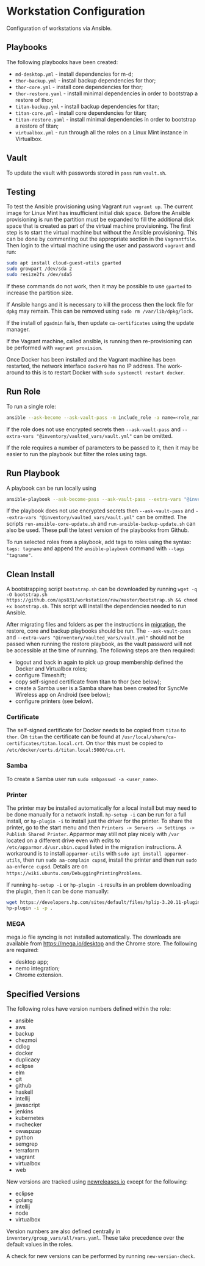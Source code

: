 # Workstation Configuration

Configuration of workstations via Ansible.

## Playbooks

The following playbooks have been created:

-   `md-desktop.yml` - install dependencies for m-d;
-   `thor-backup.yml` - install backup dependencies for thor;
-   `thor-core.yml` - install core dependencies for thor;
-   `thor-restore.yaml` - install minimal dependencies in order to bootstrap a restore of thor;
-   `titan-backup.yml` - install backup dependencies for titan;
-   `titan-core.yml` - install core dependencies for titan;
-   `titan-restore.yaml` - install minimal dependencies in order to bootstrap a restore of titan;
-   `virtualbox.yml` - run through all the roles on a Linux Mint instance in Virtualbox.

## Vault

To update the vault with passwords stored in `pass` run `vault.sh`.

## Testing

To test the Ansible provisioning using Vagrant run `vagrant up`. The current image for Linux Mint has insufficient initial disk space. Before the Ansible provisioning is run the partition must be expanded to fill the additional disk space that is created as part of the virtual machine provisioning. The first step is to start the virtual machine but without the Ansible provisioning. This can be done by commenting out the appropriate section in the `Vagrantfile`. Then login to the virtual machine using the user and password `vagrant` and run:

```bash
sudo apt install cloud-guest-utils gparted
sudo growpart /dev/sda 2
sudo resize2fs /dev/sda5
```

If these commands do not work, then it may be possible to use `gparted` to increase the partition size.

If Ansible hangs and it is necessary to kill the process then the lock file for `dpkg` may remain. This can be removed using `sudo rm /var/lib/dpkg/lock`.

If the install of `pgadmin` fails, then update `ca-certificates` using the update manager.

If the Vagrant machine, called ansible, is running then re-provisioning can be performed with `vagrant provision`.

Once Docker has been installed and the Vagrant machine has been restarted, the network interface `docker0` has no IP address. The work-around to this is to restart Docker with `sudo systemctl restart docker`.

## Run Role

To run a single role:

```bash
ansible --ask-become --ask-vault-pass -m include_role -a name=<role_name> --extra-vars "<variable_name1>=<variable_value1> <variable_name2>=<variable_value2>" --extra-vars "@inventory/vaulted_vars/vault.yml" <host_name>
```

If the role does not use encrypted secrets then `--ask-vault-pass` and `--extra-vars "@inventory/vaulted_vars/vault.yml"` can be omitted.

If the role requires a number of parameters to be passed to it, then it may be easier to run the playbook but filter the roles using tags.

## Run Playbook

A playbook can be run locally using

```bash
ansible-playbook --ask-become-pass --ask-vault-pass --extra-vars "@inventory/vaulted_vars/vault.yml" playbooks/<name>.yml
```

If the playbook does not use encrypted secrets then `--ask-vault-pass` and `--extra-vars "@inventory/vaulted_vars/vault.yml"` can be omitted. The scripts `run-ansible-core-update.sh` and `run-ansible-backup-update.sh` can also be used. These pull the latest version of the playbooks from Github.

To run selected roles from a playbook, add tags to roles using the syntax: `tags: tagname` and append the `ansible-playbook` command with `--tags "tagname"`.

## Clean Install

A bootstrapping script `bootstrap.sh` can be downloaded by running `wget -q -O bootstrap.sh https://github.com/aps831/workstation/raw/master/bootstrap.sh && chmod +x bootstrap.sh`. This script will install the dependencies needed to run Ansible.

After migrating files and folders as per the instructions in [migration](MIGRATION.md), the restore, core and backup playbooks should be run. The `--ask-vault-pass` and `--extra-vars "@inventory/vaulted_vars/vault.yml"` should not be passed when running the restore playbook, as the vault password will not be accessible at the time of running. The following steps are then required:

-   logout and back in again to pick up group membership defined the Docker and Virtualbox roles;
-   configure Timeshift;
-   copy self-signed certificate from titan to thor (see below);
-   create a Samba user is a Samba share has been created for SyncMe Wireless app on Android (see below);
-   configure printers (see below).

### Certificate

The self-signed certificate for Docker needs to be copied from `titan` to `thor`. On `titan` the certificate can be found at `/usr/local/share/ca-certificates/titan.local.crt`. On `thor` this must be copied to `/etc/docker/certs.d/titan.local:5000/ca.crt`.

### Samba

To create a Samba user run `sudo smbpasswd -a <user_name>`.

### Printer

The printer may be installed automatically for a local install but may need to be done manually for a network install. `hp-setup -i` can be run for a full install, or `hp-plugin -i` to install just the driver for the printer. To share the printer, go to the start menu and then `Printers -> Servers -> Settings -> Publish Shared Printer`. Apparmor may still not play nicely with `/var` located on a different drive even with edits to `/etc/apparmor.d/usr.sbin.cupsd` listed in the migration instructions. A workaround is to install `apparmor-utils` with `sudo apt install apparmor-utils`, then run `sudo aa-complain cupsd`, install the printer and then run `sudo aa-enforce cupsd`. Details are on `https://wiki.ubuntu.com/DebuggingPrintingProblems`.

If running `hp-setup -i` or `hp-plugin -i` results in an problem downloading the plugin, then it can be done manually:

```bash
wget https://developers.hp.com/sites/default/files/hplip-3.20.11-plugin.run
hp-plugin -i -p .
```

### MEGA

mega.io file syncing is not installed automatically. The downloads are available from https://mega.io/desktop and the Chrome store. The following are required:

-   desktop app;
-   nemo integration;
-   Chrome extension.

## Specified Versions

The following roles have version numbers defined within the role:

-   ansible
-   aws
-   backup
-   chezmoi
-   ddlog
-   docker
-   duplicacy
-   eclipse
-   elm
-   git
-   github
-   haskell
-   intellij
-   javascript
-   jenkins
-   kubernetes
-   nvchecker
-   owaspzap
-   python
-   semgrep
-   terraform
-   vagrant
-   virtualbox
-   web

New versions are tracked using [newreleases.io](https://newreleases.io/) except for the following:

-   eclipse
-   golang
-   intellij
-   node
-   virtualbox

Version numbers are also defined centrally in `inventory/group_vars/all/vars.yaml`. These take precedence over the default values in the roles.

A check for new versions can be performed by running `new-version-check`.
